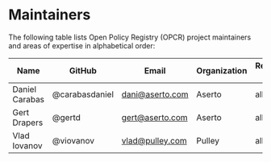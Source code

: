 # Maintainers

The following table lists Open Policy Registry (OPCR) project maintainers and areas of expertise in alphabetical order:

| Name | GitHub | Email | Organization | Repositories/Area of Expertise | Added/Renewed On |
| --- | --- | --- | --- | --- | --- |
| Daniel Carabas | @carabasdaniel | dani@aserto.com | Aserto | all repositories | 2022-12-25 |
| Gert Drapers | @gertd | gert@aserto.com | Aserto | all repositories | 2021-09-28 |
| Vlad Iovanov | @viovanov | vlad@pulley.com | Pulley | all repositories | 2021-09-28 |
